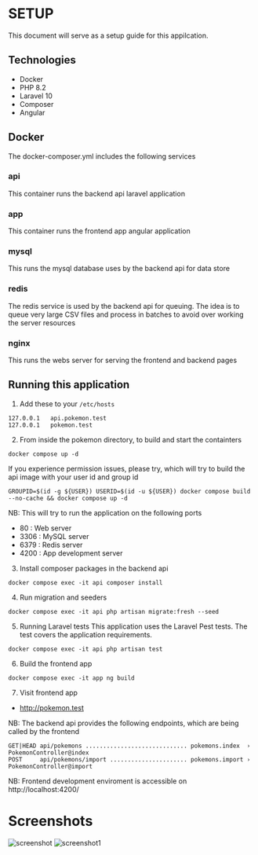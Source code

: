 # SETUP

This document will serve as a setup guide for this appilcation.

## Technologies
- Docker
- PHP 8.2
- Laravel 10
- Composer
- Angular 

## Docker
The docker-composer.yml includes the following services

### api 
This container runs the backend api laravel application

### app
This container runs the frontend app angular application 

### mysql
This runs the mysql database uses by the backend api for data store

### redis
The redis service is used by the backend api for queuing. The idea is to queue very large 
CSV files and process in batches to avoid over working the server resources

### nginx
This runs the webs server for serving the frontend and backend pages

## Running this application
1. Add these to your `/etc/hosts`
```
127.0.0.1   api.pokemon.test
127.0.0.1   pokemon.test
```

2. From inside the pokemon directory, to build and start the containters
```
docker compose up -d
```
If you experience permission issues, please try, which will try to build the api image with your user id and group id

```
GROUPID=$(id -g ${USER}) USERID=$(id -u ${USER}) docker compose build --no-cache && docker compose up -d
```

NB: This will try to run the application on the following ports
- 80    : Web server
- 3306  : MySQL server
- 6379  : Redis server
- 4200  : App development server

3. Install composer packages in the backend api
```
docker compose exec -it api composer install
```

4. Run migration and seeders
```
docker compose exec -it api php artisan migrate:fresh --seed
```

5. Running Laravel tests
This application uses the Laravel Pest tests. The test covers the application requirements.
```
docker compose exec -it api php artisan test
```

6. Build the frontend app
```
docker compose exec -it app ng build
```

7. Visit frontend app

- http://pokemon.test

NB: The backend api provides the following endpoints, which  are being called by the frontend

```
GET|HEAD api/pokemons ............................. pokemons.index  › PokemonController@index 
POST     api/pokemons/import ...................... pokemons.import › PokemonController@import 
```
NB: Frontend development enviroment is accessible on http://localhost:4200/

# Screenshots
![screenshot](https://user-images.githubusercontent.com/2041419/224702533-e24d2445-4573-4f65-aca9-1ae4d09629b4.jpeg)
![screenshot1](https://user-images.githubusercontent.com/2041419/224742219-0a36829d-5337-48cd-9fa9-2b8d1029f2b1.jpeg)

